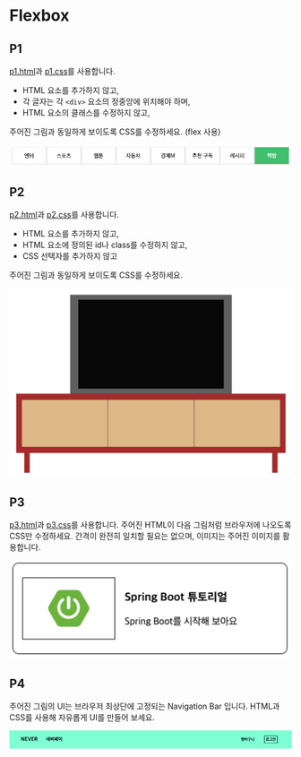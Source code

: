 # Flexbox
## P1

[p1.html](p1.html)과 [p1.css](p1.css)를 사용합니다.
- HTML 요소를 추가하지 않고,
- 각 글자는 각 `<div>` 요소의 정중앙에 위치해야 하며,
- HTML 요소의 클래스를 수정하지 않고,
  
주어진 그림과 동일하게 보이도록 CSS를 수정하세요. (flex 사용)

![p1.png](p1.png)

## P2

[p2.html](p2.html)과 [p2.css](p2.css)를 사용합니다.
- HTML 요소를 추가하지 않고,
- HTML 요소에 정의된 id나 class를 수정하지 않고,
- CSS 선택자를 추가하지 않고

주어진 그림과 동일하게 보이도록 CSS를 수정하세요.

![p2.png](p2.png)

## P3

[p3.html](p3.html)과 [p3.css](p3.css)를 사용합니다.
주어진 HTML이 다음 그림처럼 브라우저에 나오도록 CSS만 수정하세요.
간격이 완전히 일치할 필요는 없으며, 이미지는 주어진 이미지를 활용합니다.

![p3.png](p3.png)

## P4

주어진 그림의 UI는 브라우저 최상단에 고정되는 Navigation Bar 입니다.
HTML과 CSS를 사용해 자유롭게 UI를 만들어 보세요.

![p4.png](p4.png)
